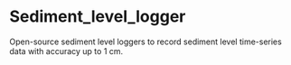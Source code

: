 # Sediment_level_logger
Open-source sediment level loggers to record sediment level time-series data with accuracy up to 1 cm.
